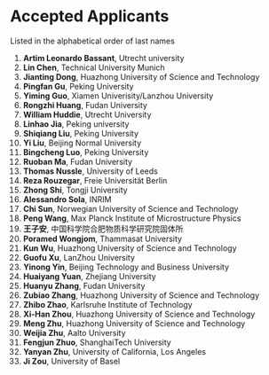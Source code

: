 # Accepted Applicants 

Listed in the alphabetical order of last names

1. **Artim Leonardo Bassant**, Utrecht university
1. **Lin Chen**, Technical University Munich
1. **Jianting Dong**, Huazhong University of Science and Technology
1. **Pingfan Gu**, Peking University
1. **Yiming Guo**,	Xiamen Univerisity/Lanzhou University
1. **Rongzhi Huang**, Fudan University
1. **William Huddie**, Utrecht University
1. **Linhao Jia**, Peking university
1. **Shiqiang Liu**, Peking University
1. **Yi Liu**, Beijing Normal University
1. **Bingcheng Luo**, Peking University
1. **Ruoban Ma**, Fudan University
1. **Thomas Nussle**, University of Leeds
1. **Reza Rouzegar**, Freie Universität Berlin
1. **Zhong Shi**, Tongji University
1. **Alessandro Sola**, INRIM
1. **Chi Sun**, Norwegian University of Science and Technology
1. **Peng Wang**, Max Planck Institute of Microstructure Physics
1. **王子安**, 中国科学院合肥物质科学研究院固体所
1. **Poramed Wongjom**,	Thammasat University
1. **Kun Wu**, Huazhong University of Science and Technology
1. **Guofu Xu**,	LanZhou University
1. **Yinong Yin**, Beijing Technology and Business University
1. **Huaiyang Yuan**, Zhejiang University
1. **Huanyu Zhang**, Fudan University
1. **Zubiao Zhang**, Huazhong University of Science and Technology
1. **Zhibo Zhao**, Karlsruhe Institute of Technology
1. **Xi-Han Zhou**,	Huazhong University of Science and Technology
1. **Meng Zhu**, Huazhong University of Science and Technology
1. **Weijia Zhu**, Aalto University
1. **Fengjun Zhuo**, ShanghaiTech University
1. **Yanyan Zhu**, University of California, Los Angeles
1. **Ji Zou**, University of Basel